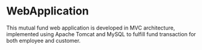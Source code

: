 # WebApplication
This mutual fund web application is developed in MVC architecture, implemented using Apache Tomcat and MySQL to fulfill fund transaction for both employee and customer.
 
